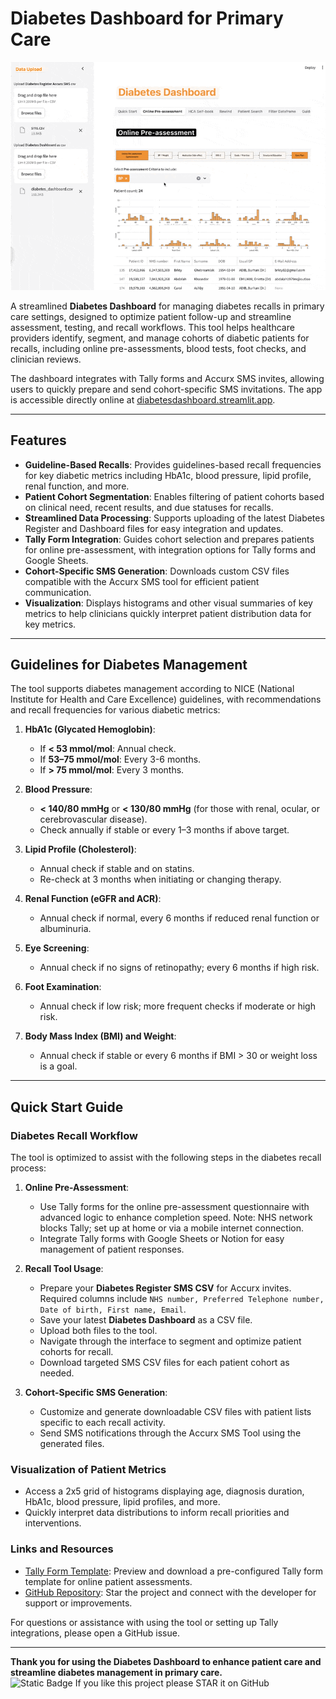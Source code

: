 # Diabetes Dashboard for Primary Care
![intro-gif](github.gif)

A streamlined **Diabetes Dashboard** for managing diabetes recalls in primary care settings, designed to optimize patient follow-up and streamline assessment, testing, and recall workflows. This tool helps healthcare providers identify, segment, and manage cohorts of diabetic patients for recalls, including online pre-assessments, blood tests, foot checks, and clinician reviews.

The dashboard integrates with Tally forms and Accurx SMS invites, allowing users to quickly prepare and send cohort-specific SMS invitations. The app is accessible directly online at [diabetesdashboard.streamlit.app](https://diabetesdashboard.streamlit.app/).

---

## Features

- **Guideline-Based Recalls**: Provides guidelines-based recall frequencies for key diabetic metrics including HbA1c, blood pressure, lipid profile, renal function, and more.
- **Patient Cohort Segmentation**: Enables filtering of patient cohorts based on clinical need, recent results, and due statuses for recalls.
- **Streamlined Data Processing**: Supports uploading of the latest Diabetes Register and Dashboard files for easy integration and updates.
- **Tally Form Integration**: Guides cohort selection and prepares patients for online pre-assessment, with integration options for Tally forms and Google Sheets.
- **Cohort-Specific SMS Generation**: Downloads custom CSV files compatible with the Accurx SMS tool for efficient patient communication.
- **Visualization**: Displays histograms and other visual summaries of key metrics to help clinicians quickly interpret patient distribution data for key metrics.

---

## Guidelines for Diabetes Management

The tool supports diabetes management according to NICE (National Institute for Health and Care Excellence) guidelines, with recommendations and recall frequencies for various diabetic metrics:

1. **HbA1c (Glycated Hemoglobin)**:
   - If **< 53 mmol/mol**: Annual check.
   - If **53–75 mmol/mol**: Every 3-6 months.
   - If **> 75 mmol/mol**: Every 3 months.

2. **Blood Pressure**:
   - **< 140/80 mmHg** or **< 130/80 mmHg** (for those with renal, ocular, or cerebrovascular disease).
   - Check annually if stable or every 1–3 months if above target.

3. **Lipid Profile (Cholesterol)**:
   - Annual check if stable and on statins.
   - Re-check at 3 months when initiating or changing therapy.

4. **Renal Function (eGFR and ACR)**:
   - Annual check if normal, every 6 months if reduced renal function or albuminuria.

5. **Eye Screening**:
   - Annual check if no signs of retinopathy; every 6 months if high risk.

6. **Foot Examination**:
   - Annual check if low risk; more frequent checks if moderate or high risk.

7. **Body Mass Index (BMI) and Weight**:
   - Annual check if stable or every 6 months if BMI > 30 or weight loss is a goal.

---

## Quick Start Guide

### **Diabetes Recall Workflow**
The tool is optimized to assist with the following steps in the diabetes recall process:

1. **Online Pre-Assessment**:
   - Use Tally forms for the online pre-assessment questionnaire with advanced logic to enhance completion speed. Note: NHS network blocks Tally; set up at home or via a mobile internet connection.
   - Integrate Tally forms with Google Sheets or Notion for easy management of patient responses.

2. **Recall Tool Usage**:
   - Prepare your **Diabetes Register SMS CSV** for Accurx invites. Required columns include `NHS number, Preferred Telephone number, Date of birth, First name, Email`.
   - Save your latest **Diabetes Dashboard** as a CSV file.
   - Upload both files to the tool.
   - Navigate through the interface to segment and optimize patient cohorts for recall.
   - Download targeted SMS CSV files for each patient cohort as needed.

3. **Cohort-Specific SMS Generation**:
   - Customize and generate downloadable CSV files with patient lists specific to each recall activity.
   - Send SMS notifications through the Accurx SMS Tool using the generated files.

### **Visualization of Patient Metrics**
- Access a 2x5 grid of histograms displaying age, diagnosis duration, HbA1c, blood pressure, lipid profiles, and more.
- Quickly interpret data distributions to inform recall priorities and interventions.

### **Links and Resources**
- [Tally Form Template](https://tally.so/templates/diabetes-pre-assessment-questionnaire/mYQ4zm): Preview and download a pre-configured Tally form template for online patient assessments.
- [GitHub Repository](https://github.com/janduplessis883/diabetes-streamlit): Star the project and connect with the developer for support or improvements.

For questions or assistance with using the tool or setting up Tally integrations, please open a GitHub issue.

---

**Thank you for using the **Diabetes Dashboard** to enhance patient care and streamline diabetes management in primary care.**  <BR>
<img alt='Static Badge' src='https://img.shields.io/badge/GitHub-jandupplessis883-%23f09235?logo=github'>
If you like this project please STAR it on GitHub
